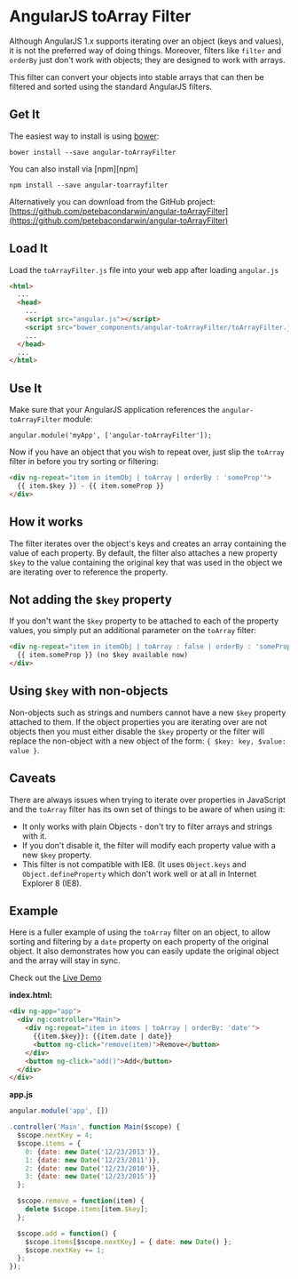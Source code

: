 # AngularJS toArray Filter

Although AngularJS 1.x supports iterating over an object (keys and values), it is
not the preferred way of doing things. Moreover, filters like `filter` and `orderBy`
just don't work with objects; they are designed to work with arrays.

This filter can convert your objects into stable arrays that can then be filtered and
sorted using the standard AngularJS filters.

## Get It

The easiest way to install is using [bower][bower]:

```
bower install --save angular-toArrayFilter
```

You can also install via [npm][npm]

```
npm install --save angular-toarrayfilter
```

Alternatively you can download from the GitHub project:
[https://github.com/petebacondarwin/angular-toArrayFilter](https://github.com/petebacondarwin/angular-toArrayFilter)

## Load It

Load the `toArrayFilter.js` file into your web app after loading `angular.js`

```html
<html>
  ...
  <head>
    ...
    <script src="angular.js"></script>
    <script src="bower_components/angular-toArrayFilter/toArrayFilter.js"></script>
    ...
  </head>
  ...
</html>
```

## Use It

Make sure that your AngularJS application references the `angular-toArrayFilter` module:

```
angular.module('myApp', ['angular-toArrayFilter']);
```

Now if you have an object that you wish to repeat over, just slip the `toArray` filter in
before you try sorting or filtering:

```html
<div ng-repeat="item in itemObj | toArray | orderBy : 'someProp'">
  {{ item.$key }} - {{ item.someProp }}
</div>
```

## How it works

The filter iterates over the object's keys and creates an array containing the value of each
property. By default, the filter also attaches a new property `$key` to the value containing
the original key that was used in the object we are iterating over to reference the property.


## Not adding the `$key` property

If you don't want the `$key` property to be attached to each of the property values, you simply
put an additional parameter on the `toArray` filter:

```html
<div ng-repeat="item in itemObj | toArray : false | orderBy : 'someProp'">
  {{ item.someProp }} (no $key available now)
</div>
```

## Using `$key` with non-objects

Non-objects such as strings and numbers cannot have a new `$key` property attached to them.
If the object properties you are iterating over are not objects then you must either disable
the `$key` property or the filter will replace the non-object with a new object of the form:
`{ $key: key, $value: value }`.


## Caveats

There are always issues when trying to iterate over properties in JavaScript and the `toArray`
filter has its own set of things to be aware of when using it:

* It only works with plain Objects - don't try to filter arrays and strings with it.
* If you don't disable it, the filter will modify each property value with a new `$key` property.
* This filter is not compatible with IE8. (It uses `Object.keys` and `Object.defineProperty` which
  don't work well or at all in Internet Explorer 8 (IE8).


## Example

Here is a fuller example of using the `toArray` filter on an object, to allow sorting and filtering
by a `date` property on each property of the original object. It also demonstrates how you can easily
update the original object and the array will stay in sync.

Check out the [Live Demo][live-demo]


**index.html:**

```html
<div ng-app="app">
  <div ng:controller="Main">
    <div ng:repeat="item in items | toArray | orderBy: 'date'">
      {{item.$key}}: {{item.date | date}}
      <button ng-click="remove(item)">Remove</button>
    </div>
    <button ng-click="add()">Add</button>
  </div>
</div>
```

**app.js**

```js
angular.module('app', [])

.controller('Main', function Main($scope) {
  $scope.nextKey = 4;
  $scope.items = {
    0: {date: new Date('12/23/2013')},
    1: {date: new Date('12/23/2011')},
    2: {date: new Date('12/23/2010')},
    3: {date: new Date('12/23/2015')}
  };

  $scope.remove = function(item) {
    delete $scope.items[item.$key];
  };

  $scope.add = function() {
    $scope.items[$scope.nextKey] = { date: new Date() };
    $scope.nextKey += 1;
  };
});
```

[bower]: https://bower.io
[live-demo]: http://plnkr.co/edit/G69YqKb9ag1qPLVqE6wz?p=preview
